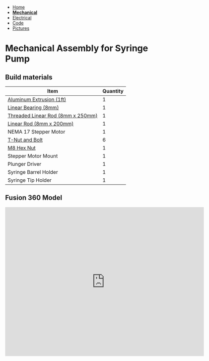 - [Home](/Syringe-Pump-Demo/index)
- **[Mechanical](/Syringe-Pump-Demo/mechanical)**
- [Electrical](/Syringe-Pump-Demo/electrical)
- [Code](/Syringe-Pump-Demo/code)
- [Pictures](/Syringe-Pump-Demo/pictures)

# Mechanical Assembly for Syringe Pump

## Build materials

Item         | Quantity
------------ | -------------
[Aluminum Extrusion (1ft)](https://www.mcmaster.com/47065T107-47065T418/) | 1
[Linear Bearing (8mm)](https://www.mcmaster.com/61205K75/) | 1
[Threaded Linear Rod (8mm x 250mm)](https://www.mcmaster.com/1078N32/) | 1
[Linear Rod (8mm x 200mm)](https://www.mcmaster.com/6112K44/) | 1
NEMA 17 Stepper Motor | 1
[T-Nut and Bolt](https://www.mcmaster.com/47065T139/) | 6
[M8 Hex Nut](https://www.mcmaster.com/90592A022/) | 1
Stepper Motor Mount | 1
Plunger Driver | 1
Syringe Barrel Holder | 1
Syringe Tip Holder | 1



## Fusion 360 Model

<iframe src="https://vanderbilt421.autodesk360.com/shares/public/SH56a43QTfd62c1cd9688c7d8eb7d8a081a9?mode=embed" width="640" height="480" allowfullscreen="true" webkitallowfullscreen="true" mozallowfullscreen="true"  frameborder="0"></iframe>
